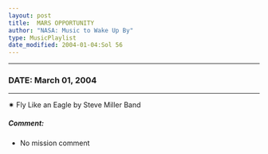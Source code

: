 ```yaml
---
layout: post
title:  MARS OPPORTUNITY
author: "NASA: Music to Wake Up By"
type: MusicPlaylist
date_modified: 2004-01-04:Sol 56
---
```


----
### DATE: March 01, 2004
----
✷ Fly Like an Eagle by Steve Miller Band

##### Comment:
* No mission comment
